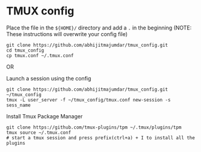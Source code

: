 # TMUX config

Place the file in the `${HOME}/` directory and add a `.` in the beginning (NOTE: These instructions will overwrite your config file)
```
git clone https://github.com/abhijitmajumdar/tmux_config.git
cd tmux_config
cp tmux.conf ~/.tmux.conf
```

OR

Launch a session using the config
```
git clone https://github.com/abhijitmajumdar/tmux_config.git ~/tmux_config
tmux -L user_server -f ~/tmux_config/tmux.conf new-session -s sess_name
```

Install Tmux Package Manager
```
git clone https://github.com/tmux-plugins/tpm ~/.tmux/plugins/tpm
tmux source ~/.tmux.conf
# start a tmux session and press prefix(ctrl+a) + I to install all the plugins
```
